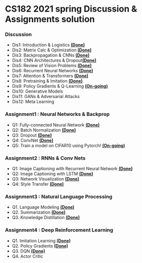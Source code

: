 # CS182 2021 spring Discussion & Assignments solution

### Discussion
* Dis1: Introduction & Logistics [__(Done)__](https://github.com/oldboy818/CS182/blob/main/Discussion/dis1_Introduction%20%26%20Logistics..pdf)
* Dis2: Matrix Calc & Optimization [__(Done)__](https://github.com/oldboy818/CS182/blob/main/Discussion/dis2_Matrix%20Calc%20%26%20Optimization.pdf)
* Dis3: Backpropagation & CNNs [__(Done)__](https://github.com/oldboy818/CS182/blob/main/Discussion/dis3%20Backpropagation%20%26%20CNNs.pdf)
* Dis4: CNN Architectures & Dropout[__(Done)__](https://github.com/oldboy818/CS182/blob/main/Discussion/dis4_CNN%20Architectures%20%26%20Dropout.pdf)
* Dis5: Review of Vision Problems [__(Done)__](https://github.com/oldboy818/CS182/blob/main/Discussion/dis5_Review%20of%20Vision%20Problems.pdf)
* Dis6: Recurrent Neural Networks [__(Done)__](https://github.com/oldboy818/CS182/blob/main/Discussion/dis6_Recurrent%20Neural%20Networks.pdf)
* Dis7: Attention & Transformers [__(Done)__](https://github.com/oldboy818/CS182/blob/main/Discussion/dis7_Attention%20%26%20Transformers.pdf)
* Dis8: Pretraining & Imitation [__(Done)__](https://github.com/oldboy818/CS182/blob/main/Discussion/dis8_Pretraining%20%26%20Imitation.pdf)
* Dis9: Policy Gradients & Q-Learning [__(On-going)__](https://github.com/oldboy818/CS182/blob/main/Discussion/dis9_Policy%20Gradients%20%26%20Q-Learning.pdf)
* Dis10: Generative Models
* Dis11: GANs & Adversarial Attacks
* Dis12: Meta Learning

### Assignment1 : Neural Networks & Backprop
* Q1: Fully-connected Neural Network [__(Done)__](https://github.com/oldboy818/CS182/blob/main/assignment1/FullyConnectedNets.ipynb)
* Q2: Batch Normalization [__(Done)__](https://github.com/oldboy818/CS182/blob/main/assignment1/BatchNormalization.ipynb)
* Q3: Dropout [__(Done)__](https://github.com/oldboy818/CS182/blob/main/assignment1/Dropout.ipynb)
* Q4: ConvNet [__(Done)__](https://github.com/oldboy818/CS182/blob/main/assignment1/ConvolutionalNetworks.ipynb)
* Q5: Train a model on CIFAR10 using Pytorch! [__(On-going)__](https://github.com/oldboy818/CS182/blob/main/assignment1/Pytorch.ipynb)

### Assignment2 : RNNs & Conv Nets
* Q1: Image Captioning with Recurrent Neural Network [__(Done)__](https://github.com/oldboy818/CS182/blob/main/assignment2/RNN_Captioning.ipynb)
* Q2: Image Captioning with LSTM [__(Done)__](https://github.com/oldboy818/CS182/blob/main/assignment2/LSTM_Captioning.ipynb)
* Q3: Network Visualization [__(Done)__](https://github.com/oldboy818/CS182/blob/main/assignment2/NetworkVisualization.ipynb)
* Q4: Style Transfer [__(Done)__](https://github.com/oldboy818/CS182/blob/main/assignment2/StyleTransfer.ipynb)

### Assignment3 : Natural Language Processing
* Q1. Language Modeling [__(Done)__](https://github.com/oldboy818/CS182/blob/main/assignment3/1%20Language%20Modeling.ipynb)
* Q2. Summarization [__(Done)__](https://github.com/oldboy818/CS182/blob/main/assignment3/2%20Summarization.ipynb)
* Q3. Knowledge Distillation [__(Done)__](https://github.com/oldboy818/CS182/blob/main/assignment3/3_Knowledge_Distillation.ipynb)

### Assignment4 : Deep Reinforcement Learning
* Q1. Imitation Learning [__(Done)__](https://github.com/oldboy818/CS182/blob/main/assignment4/Imitation%20Learning.ipynb)
* Q2. Policy Gradients [__(Done)__](https://github.com/oldboy818/CS182/blob/main/assignment4/Policy%20Gradients.ipynb)
* Q3. DQN [__(Done)__](https://github.com/oldboy818/CS182/blob/main/assignment4/DQN.ipynb)
* Q4. Actor Critic

